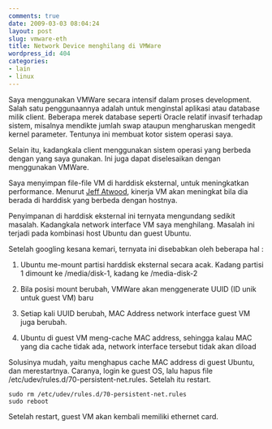```yaml
---
comments: true
date: 2009-03-03 08:04:24
layout: post
slug: vmware-eth
title: Network Device menghilang di VMWare
wordpress_id: 404
categories:
- lain
- linux
---
```


Saya menggunakan VMWare secara intensif dalam proses development. 
Salah satu penggunaannya adalah untuk menginstal aplikasi atau database milik client. Beberapa merek database seperti Oracle relatif invasif terhadap sistem, misalnya mendikte jumlah swap ataupun mengharuskan mengedit kernel parameter. Tentunya ini membuat kotor sistem operasi saya. 

Selain itu, kadangkala client menggunakan sistem operasi yang berbeda dengan yang saya gunakan. Ini juga dapat diselesaikan dengan menggunakan VMWare. 

Saya menyimpan file-file VM di harddisk eksternal, untuk meningkatkan performance. Menurut [Jeff Atwood](http://www.codinghorror.com), kinerja VM akan meningkat bila dia berada di harddisk yang berbeda dengan hostnya. 

Penyimpanan di harddisk eksternal ini ternyata mengundang sedikit masalah. Kadangkala network interface VM saya menghilang. Masalah ini terjadi pada kombinasi host Ubuntu dan guest Ubuntu. 

Setelah googling kesana kemari, ternyata ini disebabkan oleh beberapa hal : 




  1. Ubuntu me-mount partisi harddisk eksternal secara acak. Kadang partisi 1 dimount ke /media/disk-1, kadang ke /media-disk-2


  2. Bila posisi mount berubah, VMWare akan menggenerate UUID (ID unik untuk guest VM) baru


  3. Setiap kali UUID berubah, MAC Address network interface guest VM juga berubah.


  4. Ubuntu di guest VM meng-cache MAC address, sehingga kalau MAC yang dia cache tidak ada, network interface tersebut tidak akan diload


Solusinya mudah, yaitu menghapus cache MAC address di guest Ubuntu, dan merestartnya. Caranya, login ke guest OS, lalu hapus file /etc/udev/rules.d/70-persistent-net.rules. Setelah itu restart. 


    
    
    sudo rm /etc/udev/rules.d/70-persistent-net.rules
    sudo reboot
    



Setelah restart, guest VM akan kembali memiliki ethernet card.


